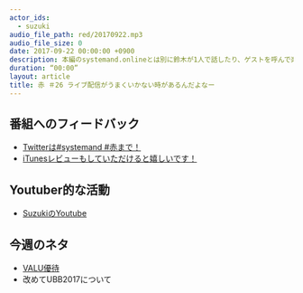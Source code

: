 ```yaml
---
actor_ids:
  - suzuki  
audio_file_path: red/20170922.mp3
audio_file_size: 0
date: 2017-09-22 00:00:00 +0900
description: 本編のsystemand.onlineとは別に鈴木が1人で話したり、ゲストを呼んで楽しくおしゃべりしちゃおう！っていうPodcastです！
duration: “00:00”
layout: article
title: 赤 ＃26 ライブ配信がうまくいかない時があるんだよなー
---
```

## 番組へのフィードバック
* [Twitterは#systemand #赤まで！](https://twitter.com/search?q=%23systemand)
* [iTunesレビューもしていただけると嬉しいです！](https://itunes.apple.com/jp/podcast/systemand-online/id1205168408?mt=2)

## Youtuber的な活動
* [SuzukiのYoutube](https://www.youtube.com/channel/UCqTozqKO5AWD8OccCnW3Rvw)

## 今週のネタ
* [VALU優待](https://valu.is/tadashi1104)
* 改めてUBB2017について


